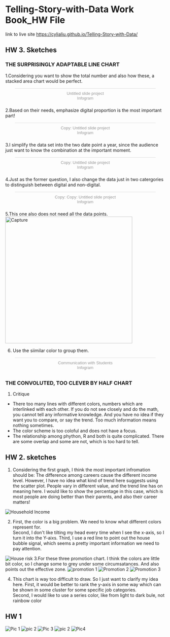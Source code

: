 # Telling-Story-with-Data Work Book_HW File

link to live site https://cylialiu.github.io/Telling-Story-with-Data/


## HW 3. Sketches 
### THE SURPRISINGLY ADAPTABLE LINE CHART
1.Considering you want to show the total number and also how these, a stacked area chart would be perfect.
<div class="infogram-embed" data-id="19c9306d-e5c9-434f-b5ff-bd83e385431a" data-type="interactive" data-title="Untitled slide project"></div><script>!function(e,t,s,i){var n="InfogramEmbeds",o=e.getElementsByTagName("script")[0],d=/^http:/.test(e.location)?"http:":"https:";if(/^\/{2}/.test(i)&&(i=d+i),window[n]&&window[n].initialized)window[n].process&&window[n].process();else if(!e.getElementById(s)){var r=e.createElement("script");r.async=1,r.id=s,r.src=i,o.parentNode.insertBefore(r,o)}}(document,0,"infogram-async","https://e.infogram.com/js/dist/embed-loader-min.js");</script><div style="padding:8px 0;font-family:Arial!important;font-size:13px!important;line-height:15px!important;text-align:center;border-top:1px solid #dadada;margin:0 30px"><a href="https://infogram.com/19c9306d-e5c9-434f-b5ff-bd83e385431a" style="color:#989898!important;text-decoration:none!important;" target="_blank">Untitled slide project</a><br><a href="https://infogram.com" style="color:#989898!important;text-decoration:none!important;" target="_blank" rel="nofollow">Infogram</a></div>

2.Based on their needs, emphasize digital proportion is the most important part!
<div class="infogram-embed" data-id="0cb93a03-2efb-4f0b-94d3-1b575cf3f42b" data-type="interactive" data-title="Copy: Untitled slide project"></div><script>!function(e,t,s,i){var n="InfogramEmbeds",o=e.getElementsByTagName("script")[0],d=/^http:/.test(e.location)?"http:":"https:";if(/^\/{2}/.test(i)&&(i=d+i),window[n]&&window[n].initialized)window[n].process&&window[n].process();else if(!e.getElementById(s)){var r=e.createElement("script");r.async=1,r.id=s,r.src=i,o.parentNode.insertBefore(r,o)}}(document,0,"infogram-async","https://e.infogram.com/js/dist/embed-loader-min.js");</script><div style="padding:8px 0;font-family:Arial!important;font-size:13px!important;line-height:15px!important;text-align:center;border-top:1px solid #dadada;margin:0 30px"><a href="https://infogram.com/0cb93a03-2efb-4f0b-94d3-1b575cf3f42b" style="color:#989898!important;text-decoration:none!important;" target="_blank">Copy: Untitled slide project</a><br><a href="https://infogram.com" style="color:#989898!important;text-decoration:none!important;" target="_blank" rel="nofollow">Infogram</a></div>

3.I simplify the data set into the two date point a year, since the audience just want to know the combination at the important moment. 
<div class="infogram-embed" data-id="e11c644a-5de9-4388-aee8-1b9e1db28f2d" data-type="interactive" data-title="Copy: Untitled slide project"></div><script>!function(e,t,s,i){var n="InfogramEmbeds",o=e.getElementsByTagName("script")[0],d=/^http:/.test(e.location)?"http:":"https:";if(/^\/{2}/.test(i)&&(i=d+i),window[n]&&window[n].initialized)window[n].process&&window[n].process();else if(!e.getElementById(s)){var r=e.createElement("script");r.async=1,r.id=s,r.src=i,o.parentNode.insertBefore(r,o)}}(document,0,"infogram-async","https://e.infogram.com/js/dist/embed-loader-min.js");</script><div style="padding:8px 0;font-family:Arial!important;font-size:13px!important;line-height:15px!important;text-align:center;border-top:1px solid #dadada;margin:0 30px"><a href="https://infogram.com/e11c644a-5de9-4388-aee8-1b9e1db28f2d" style="color:#989898!important;text-decoration:none!important;" target="_blank">Copy: Untitled slide project</a><br><a href="https://infogram.com" style="color:#989898!important;text-decoration:none!important;" target="_blank" rel="nofollow">Infogram</a></div>

4.Just as the former question, I also change the data just in two catergories to distinguish between digital and non-digital.
<div class="infogram-embed" data-id="dbb8cda8-decd-43c4-9ac2-7a10dbc0df5c" data-type="interactive" data-title="Copy: Copy: Untitled slide project"></div><script>!function(e,t,s,i){var n="InfogramEmbeds",o=e.getElementsByTagName("script")[0],d=/^http:/.test(e.location)?"http:":"https:";if(/^\/{2}/.test(i)&&(i=d+i),window[n]&&window[n].initialized)window[n].process&&window[n].process();else if(!e.getElementById(s)){var r=e.createElement("script");r.async=1,r.id=s,r.src=i,o.parentNode.insertBefore(r,o)}}(document,0,"infogram-async","https://e.infogram.com/js/dist/embed-loader-min.js");</script><div style="padding:8px 0;font-family:Arial!important;font-size:13px!important;line-height:15px!important;text-align:center;border-top:1px solid #dadada;margin:0 30px"><a href="https://infogram.com/dbb8cda8-decd-43c4-9ac2-7a10dbc0df5c" style="color:#989898!important;text-decoration:none!important;" target="_blank">Copy: Copy: Untitled slide project</a><br><a href="https://infogram.com" style="color:#989898!important;text-decoration:none!important;" target="_blank" rel="nofollow">Infogram</a></div>

5.This one also does not need all the data points.  
<img width="400" alt="Capture" src="https://user-images.githubusercontent.com/51921356/61580535-42683580-aae1-11e9-8328-c5d45c7cf29b.PNG">


6. Use the siimilar color to group them.
<div class="infogram-embed" data-id="4bb9c541-d456-4560-a19e-d7b0c4271975" data-type="interactive" data-title="Communication with Students"></div><script>!function(e,t,s,i){var n="InfogramEmbeds",o=e.getElementsByTagName("script")[0],d=/^http:/.test(e.location)?"http:":"https:";if(/^\/{2}/.test(i)&&(i=d+i),window[n]&&window[n].initialized)window[n].process&&window[n].process();else if(!e.getElementById(s)){var r=e.createElement("script");r.async=1,r.id=s,r.src=i,o.parentNode.insertBefore(r,o)}}(document,0,"infogram-async","https://e.infogram.com/js/dist/embed-loader-min.js");</script><div style="padding:8px 0;font-family:Arial!important;font-size:13px!important;line-height:15px!important;text-align:center;border-top:1px solid #dadada;margin:0 30px"><a href="https://infogram.com/4bb9c541-d456-4560-a19e-d7b0c4271975" style="color:#989898!important;text-decoration:none!important;" target="_blank">Communication with Students</a><br><a href="https://infogram.com" style="color:#989898!important;text-decoration:none!important;" target="_blank" rel="nofollow">Infogram</a></div>


### THE CONVOLUTED, TOO CLEVER BY HALF CHART
1. Critique
* There too many lines with different colors, numbers which are interlinked with each other. If you do not see closely and do the math, you cannot tell any informative knowledge. And you have no idea if they want you to compare, or say the trend. Too much information means nothing sometimes.
* The color scheme is too coloful and does not have a focus. 
* The relationship among phython, R and both is quite complicated. There are some overlap and some are not, which is too hard to tell. 
## HW 2. sketches 
1. Considering the first graph, I think the most important infromation should be: The difference among careers cause the different income level. However, I have no idea what kind of trend here suggests using the scatter plot. People vary in different value, and the trend line has on meaning here. I would like to show the percentage in this case, which is most people are doing better than their parents, and also their career matters!

![Household Income](https://user-images.githubusercontent.com/51921356/61190043-00b03880-a664-11e9-8e53-596e01cfad3f.png)

2. First, the color is a big problem. We need to know what different colors represent for.   
Second, I don't like tilting my head every time when I see the x-axis, so I turn it into the Y-aixs.
Third, I use a red line to point out the house bubble signal, which seems a pretty important information we need to pay attention. 

![House risk](https://user-images.githubusercontent.com/51921356/61190144-8b456780-a665-11e9-8946-f023d929616c.png)
3.For these three promotion chart. I think the colors are little bit color, so I change some to grey under some circumsatances. And also points out the effective zone.
![promotion 1](https://user-images.githubusercontent.com/51921356/61190045-00b03880-a664-11e9-81d1-4ea0be9958bf.png)
![Promotion 2](https://user-images.githubusercontent.com/51921356/61190046-00b03880-a664-11e9-9715-3faed6422b90.png)
![Promotion 3](https://user-images.githubusercontent.com/51921356/61190047-00b03880-a664-11e9-986b-473295767544.png)

4. This chart is way too difficult to draw. So I just want to clarify my idea here.
First, it would be better to rank the y-axis in some way which can be shown in some cluster for some specific job categories.  
Second, I would like to use a series color, like from light to dark bule, not rainbow color


## HW 1
![Pic 1](https://user-images.githubusercontent.com/51921356/60908746-a0c42700-a24a-11e9-9709-30286b6e48ef.jpg)
![pic 2](https://user-images.githubusercontent.com/51921356/60908749-a1f55400-a24a-11e9-9df1-055debbb148d.jpg)
![Pic 3](https://user-images.githubusercontent.com/51921356/60908754-a4f04480-a24a-11e9-8df8-578acfe86cdc.jpg)
![pic 2](https://user-images.githubusercontent.com/51921356/60908756-a588db00-a24a-11e9-8543-3a143f0b605a.jpg)
![Pic4](https://user-images.githubusercontent.com/51921356/60908761-a6ba0800-a24a-11e9-9c77-52ff82caf168.jpg)

